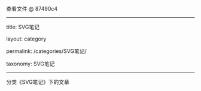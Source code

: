 查看文件 @ 87490c4 


 
---

 
title: SVG笔记

 
layout: category

 
permalink: /categories/SVG笔记/

 
taxonomy: SVG笔记

 
---

 


 
分类《SVG笔记》下的文章
